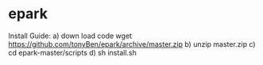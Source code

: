 # epark
Install Guide:
a) down load code wget https://github.com/tonyBen/epark/archive/master.zip
b) unzip master.zip 
c) cd epark-master/scripts
d) sh install.sh
